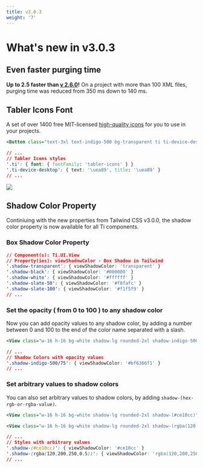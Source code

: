 ```yaml
---
title: v3.0.3
weight: '7'
---
```


# What's new in v3.0.3

## Even faster purging time
**Up to 2.5 faster than [v 2.6.0](/guide/Alloy_Framework/Alloy_PurgeTSS/Whats_New/v2.6.0.md#reduced-purge-time)!** On a project with more than 100 XML files, purging time was reduced from 350 ms down to 140 ms.

## Tabler Icons Font
A set of over 1400 free MIT-licensed [high-quality icons](https://tabler-icons.io) for you to use in your projects.

```xml
<Button class="text-3xl text-indigo-500 bg-transparent ti ti-device-desktop" />
```

```css
// ...
// Tabler Icons styles
'.ti': { font: { fontFamily: 'tabler-icons' } }
'.ti-device-desktop': { text: '\uea89', title: '\uea89' }
// ...
```

[<img src="https://raw.githubusercontent.com/tabler/tabler-icons/master/.github/og.png">](https://github.com/tabler/tabler-icons#preview)

## Shadow Color Property
Continiuing with the new properties from Tailwind CSS v3.0.0, the shadow color property is now available for all Ti components.

### Box Shadow Color Property
```css
// Component(s): Ti.UI.View
// Property(ies): viewShadowColor - Box Shadow in Tailwind
'.shadow-transparent': { viewShadowColor: 'transparent' }
'.shadow-black': { viewShadowColor: '#000000' }
'.shadow-white': { viewShadowColor: '#ffffff' }
'.shadow-slate-50': { viewShadowColor: '#f8fafc' }
'.shadow-slate-100': { viewShadowColor: '#f1f5f9' }
// ...
```

### Set the opacity ( from 0 to 100 ) to any shadow color
Now you can add opacity values to any shadow color, by adding a number between 0 and 100 to the end of the color name separated with a slash.

```xml
<View class="w-16 h-16 bg-white shadow-lg rounded-2xl shadow-indigo-500/75" />
```

```css
// ...
// Shadow Colors with opacity values
'.shadow-indigo-500/75': { viewShadowColor: '#bf6366f1' }
// ...
```

### Set arbitrary values to shadow colors
You can also set arbitrary values to shadow colors, by adding `shadow-(hex-rgb-or-rgba-value)`.

```xml
<View class="w-16 h-16 bg-white shadow-lg rounded-2xl shadow-(#ce10cc)" />

<View class="w-16 h-16 bg-white shadow-lg rounded-2xl shadow-(rgba(120,200,250,0.5))" />
```

```css
// ...
// Styles with arbitrary values
'.shadow-(#ce10cc)': { viewShadowColor: '#ce10cc' }
'.shadow-(rgba(120,200,250,0.5))': { viewShadowColor: 'rgba(120,200,250,0.5' }
// ...
```
